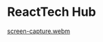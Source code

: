 # ReactTech Hub

[screen-capture.webm](https://github.com/Emiliano-Montenegro/React-JS/assets/130763553/06c0c80a-3a58-46a0-aa8a-6c1d684ad96e)
